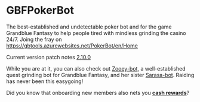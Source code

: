 # GBFPokerBot

The  best-established and undetectable poker bot and for the game Grandblue Fantasy to help people tired with mindless grinding the casino 24/7.
Joing the fray on https://gbtools.azurewebsites.net/PokerBot/en/Home

Current version patch notes [2.10.0](https://gbtools.azurewebsites.net/SarasaBot/en/Home/PatchNotes#2-10-0)

While you are at it, you can also check out [Zooey-bot](https://github.com/Masuzu/ZooeyBot), a well-established quest grinding bot for Grandblue Fantasy, and her sister [Sarasa-bot](https://github.com/Masuzu/SarasaBot). Raiding has never been this easygoing!

Did you know that onboarding new members also nets you **[cash rewards](https://gbtools.azurewebsites.net/en/Home/AffiliateProgram)**?
